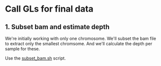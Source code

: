 # Call GLs for final data


## 1. Subset bam and estimate depth

We're initially working with only one chromosome. We'll subset the bam file to extract only the smallest chromsome. And we'll calculate the depth per sample for these. 

Use the [subset_bam.sh](https://github.com/alexjvr1/VelocityUCL/blob/main/Scripts/susbet_bam.sh) script. 


